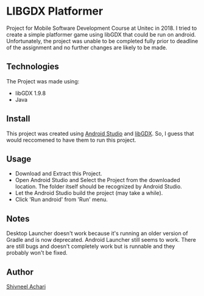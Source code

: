 # LIBGDX Platformer

Project for Mobile Software Development Course at Unitec in 2018.
I tried to create a simple platformer game using libGDX that could be run on android.
Unfortunately, the project was unable to be completed fully prior to deadline of the assignment and no further changes are likely to be made.

## Technologies

The Project was made using:

- libGDX 1.9.8
- Java

## Install

This project was created using [Android Studio](https://developer.android.com/studio) and [libGDX](https://libgdx.badlogicgames.com/).
So, I guess that would reccomened to have them to run this project.

## Usage

- Download and Extract this Project. 
- Open Android Studio and Select the Project from the downloaded location. The folder itself should be recognized by Android Studio.
- Let the Android Studio build the project (may take a while).
- Click 'Run android' from 'Run' menu.

## Notes

Desktop Launcher doesn't work because it's running an older version of Gradle and is now deprecated.
Android Launcher still seems to work.
There are still bugs and doesn't completely work but is runnable and they probably won't be fixed.

## Author

[Shivneel Achari](https://github.com/SaiyanShivvy)

